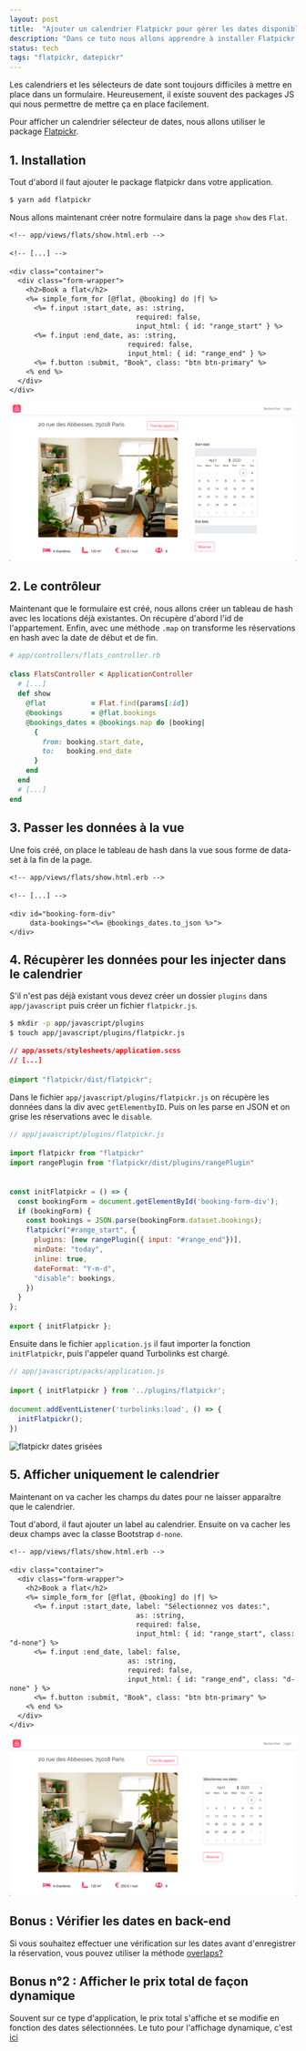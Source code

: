 ```yaml
---
layout: post
title:  "Ajouter un calendrier Flatpickr pour gérer les dates disponibles"
description: "Dans ce tuto nous allons apprendre à installer Flatpickr dans une application Rails et à gérer les dates disponibles."
status: tech
tags: "flatpickr, datepickr"
---
```


Les calendriers et les sélecteurs de date sont toujours difficiles à mettre en place dans un formulaire. Heureusement, il existe souvent des packages JS qui nous permettre de mettre ça en place facilement.

Pour afficher un calendrier sélecteur de dates, nous allons utiliser le package <a href="https://flatpickr.js.org" class= "underlined" target="_blank">Flatpickr</a>.

## 1. Installation

Tout d'abord il faut ajouter le package flatpickr dans votre application.

```sh
$ yarn add flatpickr
```

Nous allons maintenant créer notre formulaire dans la page `show` des `Flat`.

```erb
<!-- app/views/flats/show.html.erb -->

<!-- [...] -->

<div class="container">
  <div class="form-wrapper">
    <h2>Book a flat</h2>
    <%= simple_form_for [@flat, @booking] do |f| %>
      <%= f.input :start_date, as: :string,
                               required: false,
                               input_html: { id: "range_start" } %>
      <%= f.input :end_date, as: :string,
                             required: false,
                             input_html: { id: "range_end" } %>
      <%= f.button :submit, "Book", class: "btn btn-primary" %>
    <% end %>
  </div>
</div>
```

<img src="/images/posts/flatpickr/flatpickr-avec-input.png"
     class="image"
     alt="calendrier flatpickr">

## 2. Le contrôleur

Maintenant que le formulaire est créé, nous allons créer un tableau de hash avec les locations déjà existantes. On récupère d'abord l'id de l'appartement. Enfin, avec une méthode `.map` on transforme les réservations en hash avec la date de début et de fin.


```ruby
# app/controllers/flats_controller.rb

class FlatsController < ApplicationController
  # [...]
  def show
    @flat           = Flat.find(params[:id])
    @bookings       = @flat.bookings
    @bookings_dates = @bookings.map do |booking|
      {
        from: booking.start_date,
        to:   booking.end_date
      }
    end
  end
  # [...]
end
```

## 3. Passer les données à la vue

Une fois créé, on place le tableau de hash dans la vue sous forme de data-set à la fin de la page.

```erb
<!-- app/views/flats/show.html.erb -->

<!-- [...] -->

<div id="booking-form-div"
     data-bookings="<%= @bookings_dates.to_json %>">
</div>
```

## 4. Récupèrer les données pour les injecter dans le calendrier

S'il n'est pas déjà existant vous devez créer un dossier `plugins` dans `app/javascript` puis créer un fichier `flatpickr.js`.

```sh
$ mkdir -p app/javascript/plugins
$ touch app/javascript/plugins/flatpickr.js
```

```css
// app/assets/stylesheets/application.scss
// [...]

@import "flatpickr/dist/flatpickr";
```

Dans le fichier `app/javascript/plugins/flatpickr.js` on récupère les données dans la div avec `getElementbyID`. Puis on les parse en JSON et on grise les réservations avec le `disable`.

```js
// app/javascript/plugins/flatpickr.js

import flatpickr from "flatpickr"
import rangePlugin from "flatpickr/dist/plugins/rangePlugin"


const initFlatpickr = () => {
  const bookingForm = document.getElementById('booking-form-div');
  if (bookingForm) {
    const bookings = JSON.parse(bookingForm.dataset.bookings);
    flatpickr("#range_start", {
      plugins: [new rangePlugin({ input: "#range_end"})],
      minDate: "today",
      inline: true,
      dateFormat: "Y-m-d",
      "disable": bookings,
    })
  }
};

export { initFlatpickr };
```

Ensuite dans le fichier `application.js` il faut importer la fonction `initFlatpickr`, puis l'appeler quand Turbolinks est chargé.

```js
// app/javascript/packs/application.js

import { initFlatpickr } from '../plugins/flatpickr';

document.addEventListener('turbolinks:load', () => {
  initFlatpickr();
})
```

<img src="/images/posts/flatpickr/gif-flatpickr-disable.gif"
     class="image"
     alt="flatpickr dates grisées">


## 5. Afficher uniquement le calendrier

Maintenant on va cacher les champs du dates pour ne laisser apparaître que le calendrier.

Tout d'abord, il faut ajouter un label au calendrier. Ensuite on va cacher les deux champs avec la classe Bootstrap `d-none`.

```erb
<!-- app/views/flats/show.html.erb -->

<div class="container">
  <div class="form-wrapper">
    <h2>Book a flat</h2>
    <%= simple_form_for [@flat, @booking] do |f| %>
      <%= f.input :start_date, label: "Sélectionnez vos dates:",
                               as: :string,
                               required: false,
                               input_html: { id: "range_start", class: "d-none"} %>
      <%= f.input :end_date, label: false,
                             as: :string,
                             required: false,
                             input_html: { id: "range_end", class: "d-none" } %>
      <%= f.button :submit, "Book", class: "btn btn-primary" %>
    <% end %>
  </div>
</div>
```

<img src="/images/posts/flatpickr/flatpickr-sans-input.png"
     class="image"
     alt="calendrier flatpickr">

## Bonus : Vérifier les dates en back-end

Si vous souhaitez effectuer une vérification sur les dates avant d'enregistrer la réservation, vous pouvez utiliser la méthode <a href="https://apidock.com/rails/Range/overlaps%3F" class="underlined" target="_blank">overlaps?</a>

## Bonus n°2 : Afficher le prix total de façon dynamique

Souvent sur ce type d'application, le prix total s'affiche et se modifie en fonction des dates sélectionnées. Le tuto pour l'affichage dynamique, c'est <a href="/2020/03/31/dynamic-element.html" class="underlined">ici</a>
